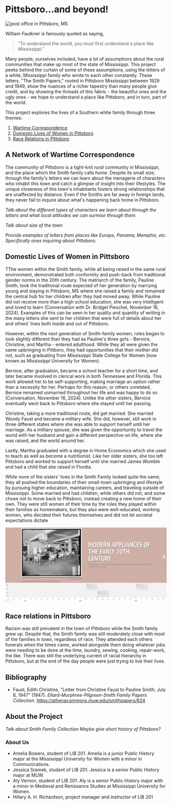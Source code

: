 # Pittsboro...and beyond!

![post office in Pittsboro, MS](https://github.com/hillaryAHR/LIB-201/blob/main/narrative-images/Pittsboro-PO.jpg)

William Faulkner is famously quoted as saying, 
> "To understand the world, you must first understand a place like Mississippi." 

Many people, ourselves included, have a lot of assumptions about the rural communities that make up most of the state of Mississippi. This project peeks behind the curtain of some of these assumptions, using the letters of a white, Mississippi family who wrote to each other constantly. These letters, "The Smith Papers," rooted in Pittsboro Mississippi between 1929 and 1949, show the nuances of a richer tapestry than many people give credit, and by showing the threads of this fabric - the beautiful ones and the ugly ones - we hope to understand a place like Pittsboro, and in turn, part of the world.

This project explores the lives of a Southern white family through three themes:

1. [Wartime Correspondence](#a-network-of-wartime-correspondence)
2. [Domestic Lives of Women in Pittsboro](#domestic-lives-of-women-in-pittsboro)
3. [Race Relations in Pittsboro](#race-relations-in-pittsboro)

## A Network of Wartime Correspondence
<!--This is where AMELIA will tie in your subtopic 1 to the main idea-->
The community of Pittsboro is a tight-knit rural community in Mississippi, and the place which the Smith family calls *home*. Despite its small size, through the family's letters we can learn about the menagerie of characters who inhabit this town and catch a glimpse of insight into their lifestyles. The unique closeness of this town's inhabitants fosters strong relationships that are unaffected by distance. Even if the Smiths are far away in foreign lands, they never fail to inquire about what's happening back home in Pittsboro.

*Talk about the different types of characters we learn about through the letters and what local attitudes we can surmise through them.*
<!--placeholder for images of network analysis-->
*Talk about size of the town*
<!--placeholder for map of pittsboro-->
*Provide examples of letters from places like Europe, Panama, Memphis, etc. Specifically ones inquiring about Pittsboro.*
<!--placeholder identifying where different Smith members were at different times-->

## Domestic Lives of Women in Pittsboro
<!--This is where ALY will tie in your subtopic 2 to the main idea-->
TThe women within the Smith family, while all being raised in the same rural environment, demonstrated both conformity and push-back from traditional gender norms in the 20th century. The matriarch of the family, Pauline Smith, took the traditional route expected of her generation by marrying young and staying in Pittsboro, MS where she raised a family and remained the central hub for her children after they had moved away. While Pauline did not receive more than a high school education, she was very intelligent and loved to learn (Conversation with Dr. Bridget Pieschel, November 16, 2024). Examples of this can be seen in her quality and quantity of writing in the many letters she sent to her children that were full of details about her and others' lives both inside and out of Pittsboro. 

<!--let's break up all of this text somehow. Since you talk about Pauline most in the 1st paragraph, it might be a good idea to bring up how she also was economically savvy, using sewing as a cottage industry to pay taxes on her home-->

However, within the next generation of Smith-family women, roles began to look slightly different than they had as Pauline's three girls - Bernice, Christine, and Martha - entered adulthood. While they all were given the same upbringing in Pittboro, they had opportunities that their mother did not, such as graduating from Mississippi State College for Women (now known as Mississippi University for Women). 

Bernice, after graduation, became a school teacher for a short time, and later became involved in clerical work in both Tennessee and Florida. This work allowed her to be self-supporting, making marriage an option rather than a necessity for her. Perhaps for this reason, or others unrelated, Bernice remained unmarried throughout her life and was happy to do so (Conversation, November 16, 2024). Unlike the other sisters, Bernice eventually went back to Pittsboro where she stayed until her passing. <!--perhaps a photo of Bernice? See the photos folder in the smith-collection folder-->

Christine, taking a more traditional route, did get married. She married Woody Faust and became a military wife. She did, however, still work in three different states where she was able to support herself until her marriage. As a military spouse, she was given the opportunity to travel the world with her husband and gain a different perspective on life, where she was raised, and the world around her. <!--this could be a great place to introduce how even though she traveled the world, her domestic sphere followed her, as evidenced by her intrigue in modern appliances, and the timeline that you made-->

Lastly, Martha graduated with a degree in Home Economics which she used to teach as well as become a nutritionist. Like her older sisters, she too left Pittsboro and worked to support herself until she married James Womble and had a child that she raised in Flordia. <!--photo of martha?-->

While none of the sisters' lives in the Smith Family looked quite the same, they all pushed the boundaries of their small-town upbringing and lifestyle by pursuing higher education, maintaining careers, and traveling outside of Mississippi. Some married and had children, while others did not, and some chose not to move back to Pittsboro, instead creating a new home of their own. They were still women of their time by the roles they played within their families as homemakers, but they also were well-educated, working women, who decided their futures themselves and did not let societal expectations dictate

<!--Placeholder for embedded links to timelines-->

[![appliances timeline image](https://github.com/hillaryAHR/LIB-201/blob/main/narrative-images/appliances-timeline.png)](https://cdn.knightlab.com/libs/timeline3/latest/embed/index.html?source=1PTZMhHBsxN0BphCQpLCiKn85OyluZE4CQpg3MRphjj4&font=Default&lang=en&initial_zoom=2&height=650)

<!--groceries timeline image:https://github.com/hillaryAHR/LIB-201/blob/main/narrative-images/groceries-timeline.png-->
<!--sewing timeline image: https://github.com/hillaryAHR/LIB-201/blob/main/narrative-images/sewing-timeline.png-->


## Race relations in Pittsboro
<!--This is where JESS will tie in your subtopic 3 to the main idea--> Racism was still prevalent in the town of Pittsboro while the Smith family grew up. Despite that, the Smith family was still moderately close with most of the families in town, regardless of race. They attended each others funerals when the times came, worked alongside them doing whatever jobs were needing to be done at the time, laundry, sewing, cooking, repair-work, the like. There was still the underlying current of racial hierarchy in Pittsboro, but at the end of the day people were just trying to live their lives.

<!--Placeholder for referencing letters with racial language and/or changes over time-->

<!--url for letter from Christine - https://github.com/hillaryAHR/LIB-201/blob/main/narrative-images/from-19470708-christine.png-->

<!--Placeholder for possible ngram analysis on racial language pictures-->

<!--url for ngram frequency - https://github.com/hillaryAHR/LIB-201/blob/main/narrative-images/ngrams-screenshot-20241203.png-->

<!--URL for ngram wordcloud - https://github.com/hillaryAHR/LIB-201/blob/main/narrative-images/ngrams-wordcloud-screenshot.png-->

## Bibliography
<!--cite important sources from modules and letters in the narrative here-->
- Faust, Edith Christine, "Letter from Christine Faust to Pauline Smith; July 8, 1947" (1947). *Ellard-Murphree-Pilgreen-Smith Family Papers Collection.*
https://athenacommons.muw.edu/smithpapers/624

## About the Project
<!--give more context about the project you're writing. Think of it as a thesis statement for a paper-->

*Talk about Smith Family Collection*
*Maybe give short history of Pittsboro?*

### About Us
<!--Add your info in the list before me-->
- Amelia Bowers, student of LIB 201. Amelia is a junior Public History major at the Mississippi University for Women with a minor in Communications.
- Jessica Sramek, student of LIB 201. Jessica is a senior Public History major at MUW.
- Aly Vernon, student of LIB 201. Aly is a senior Public History major with a minor in Medieval and Renissance Studies at Mississippi University for Women.
- Hillary A. H. Richardson, project manager and instructor of LIB 201